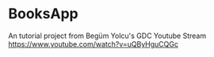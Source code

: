 # BooksApp

An tutorial project from Begüm Yolcu's GDC Youtube Stream
https://www.youtube.com/watch?v=uQByHguCQGc
